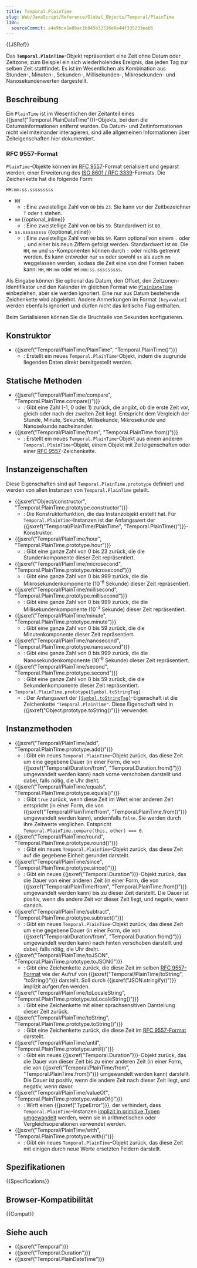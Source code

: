 ```yaml
---
title: Temporal.PlainTime
slug: Web/JavaScript/Reference/Global_Objects/Temporal/PlainTime
l10n:
  sourceCommit: a4e9bce1e8bac1b845b32536e0e44f335233eab6
---
```


{{JSRef}}

Das **`Temporal.PlainTime`**-Objekt repräsentiert eine Zeit ohne Datum oder Zeitzone; zum Beispiel ein sich wiederholendes Ereignis, das jeden Tag zur selben Zeit stattfindet. Es ist im Wesentlichen als Kombination aus Stunden-, Minuten-, Sekunden-, Millisekunden-, Mikrosekunden- und Nanosekundenwerten dargestellt.

## Beschreibung

Ein `PlainTime` ist im Wesentlichen der Zeitanteil eines {{jsxref("Temporal.PlainDateTime")}}-Objekts, bei dem die Datumsinformationen entfernt wurden. Da Datum- und Zeitinformationen nicht viel miteinander interagieren, sind alle allgemeinen Informationen über Zeiteigenschaften hier dokumentiert.

### RFC 9557-Format

`PlainTime`-Objekte können im [RFC 9557](https://datatracker.ietf.org/doc/html/rfc9557)-Format serialisiert und geparst werden, einer Erweiterung des [ISO 8601 / RFC 3339](https://datatracker.ietf.org/doc/html/rfc3339)-Formats. Die Zeichenkette hat die folgende Form:

```plain
HH:mm:ss.sssssssss
```

- `HH`
  - : Eine zweistellige Zahl von `00` bis `23`. Sie kann vor der Zeitbezeichner `T` oder `t` stehen.
- `mm` {{optional_inline}}
  - : Eine zweistellige Zahl von `00` bis `59`. Standardwert ist `00`.
- `ss.sssssssss` {{optional_inline}}
  - : Eine zweistellige Zahl von `00` bis `59`. Kann optional von einem `.` oder `,` und einer bis neun Ziffern gefolgt werden. Standardwert ist `00`. Die `HH`, `mm` und `ss`-Komponenten können durch `:` oder nichts getrennt werden. Es kann entweder nur `ss` oder sowohl `ss` als auch `mm` weggelassen werden, sodass die Zeit eine von drei Formen haben kann: `HH`, `HH:mm` oder `HH:mm:ss.sssssssss`.

Als Eingabe können Sie optional das Datum, den Offset, den Zeitzonen-Identifikator und den Kalender im gleichen Format wie [`PlainDateTime`](/de/docs/Web/JavaScript/Reference/Global_Objects/Temporal/PlainDateTime#rfc_9557_format) einbeziehen, aber sie werden ignoriert. Eine nur aus Datum bestehende Zeichenkette wird abgelehnt. Andere Anmerkungen im Format `[key=value]` werden ebenfalls ignoriert und dürfen nicht das kritische Flag enthalten.

Beim Serialisieren können Sie die Bruchteile von Sekunden konfigurieren.

## Konstruktor

- {{jsxref("Temporal/PlainTime/PlainTime", "Temporal.PlainTime()")}}
  - : Erstellt ein neues `Temporal.PlainTime`-Objekt, indem die zugrunde liegenden Daten direkt bereitgestellt werden.

## Statische Methoden

- {{jsxref("Temporal/PlainTime/compare", "Temporal.PlainTime.compare()")}}
  - : Gibt eine Zahl (-1, 0 oder 1) zurück, die angibt, ob die erste Zeit vor, gleich oder nach der zweiten Zeit liegt. Entspricht dem Vergleich der Stunde, Minute, Sekunde, Millisekunde, Mikrosekunde und Nanosekunde nacheinander.
- {{jsxref("Temporal/PlainTime/from", "Temporal.PlainTime.from()")}}
  - : Erstellt ein neues `Temporal.PlainTime`-Objekt aus einem anderen `Temporal.PlainTime`-Objekt, einem Objekt mit Zeiteigenschaften oder einer [RFC 9557](#rfc_9557-format)-Zeichenkette.

## Instanzeigenschaften

Diese Eigenschaften sind auf `Temporal.PlainTime.prototype` definiert und werden von allen Instanzen von `Temporal.PlainTime` geteilt.

- {{jsxref("Object/constructor", "Temporal.PlainTime.prototype.constructor")}}
  - : Die Konstruktorfunktion, die das Instanzobjekt erstellt hat. Für `Temporal.PlainTime`-Instanzen ist der Anfangswert der {{jsxref("Temporal/PlainTime/PlainTime", "Temporal.PlainTime()")}}-Konstruktor.
- {{jsxref("Temporal/PlainTime/hour", "Temporal.PlainTime.prototype.hour")}}
  - : Gibt eine ganze Zahl von 0 bis 23 zurück, die die Stundenkomponente dieser Zeit repräsentiert.
- {{jsxref("Temporal/PlainTime/microsecond", "Temporal.PlainTime.prototype.microsecond")}}
  - : Gibt eine ganze Zahl von 0 bis 999 zurück, die die Mikrosekundenkomponente (10<sup>-6</sup> Sekunde) dieser Zeit repräsentiert.
- {{jsxref("Temporal/PlainTime/millisecond", "Temporal.PlainTime.prototype.millisecond")}}
  - : Gibt eine ganze Zahl von 0 bis 999 zurück, die die Millisekundenkomponente (10<sup>-3</sup> Sekunde) dieser Zeit repräsentiert.
- {{jsxref("Temporal/PlainTime/minute", "Temporal.PlainTime.prototype.minute")}}
  - : Gibt eine ganze Zahl von 0 bis 59 zurück, die die Minutenkomponente dieser Zeit repräsentiert.
- {{jsxref("Temporal/PlainTime/nanosecond", "Temporal.PlainTime.prototype.nanosecond")}}
  - : Gibt eine ganze Zahl von 0 bis 999 zurück, die die Nanosekundenkomponente (10<sup>-9</sup> Sekunde) dieser Zeit repräsentiert.
- {{jsxref("Temporal/PlainTime/second", "Temporal.PlainTime.prototype.second")}}
  - : Gibt eine ganze Zahl von 0 bis 59 zurück, die die Sekundenkomponente dieser Zeit repräsentiert.
- `Temporal.PlainTime.prototype[Symbol.toStringTag]`
  - : Der Anfangswert der [`[Symbol.toStringTag]`](/de/docs/Web/JavaScript/Reference/Global_Objects/Symbol/toStringTag)-Eigenschaft ist die Zeichenkette `"Temporal.PlainTime"`. Diese Eigenschaft wird in {{jsxref("Object.prototype.toString()")}} verwendet.

## Instanzmethoden

- {{jsxref("Temporal/PlainTime/add", "Temporal.PlainTime.prototype.add()")}}
  - : Gibt ein neues `Temporal.PlainTime`-Objekt zurück, das diese Zeit um eine gegebene Dauer (in einer Form, die von {{jsxref("Temporal/Duration/from", "Temporal.Duration.from()")}} umgewandelt werden kann) nach vorne verschoben darstellt und dabei, falls nötig, die Uhr dreht.
- {{jsxref("Temporal/PlainTime/equals", "Temporal.PlainTime.prototype.equals()")}}
  - : Gibt `true` zurück, wenn diese Zeit im Wert einer anderen Zeit entspricht (in einer Form, die von {{jsxref("Temporal/PlainTime/from", "Temporal.PlainTime.from()")}} umgewandelt werden kann), andernfalls `false`. Sie werden durch ihre Zeitwerte verglichen. Entspricht `Temporal.PlainTime.compare(this, other) === 0`.
- {{jsxref("Temporal/PlainTime/round", "Temporal.PlainTime.prototype.round()")}}
  - : Gibt ein neues `Temporal.PlainTime`-Objekt zurück, das diese Zeit auf die gegebene Einheit gerundet darstellt.
- {{jsxref("Temporal/PlainTime/since", "Temporal.PlainTime.prototype.since()")}}
  - : Gibt ein neues {{jsxref("Temporal.Duration")}}-Objekt zurück, das die Dauer von einer anderen Zeit (in einer Form, die von {{jsxref("Temporal/PlainTime/from", "Temporal.PlainTime.from()")}} umgewandelt werden kann) bis zu dieser Zeit darstellt. Die Dauer ist positiv, wenn die andere Zeit vor dieser Zeit liegt, und negativ, wenn danach.
- {{jsxref("Temporal/PlainTime/subtract", "Temporal.PlainTime.prototype.subtract()")}}
  - : Gibt ein neues `Temporal.PlainTime`-Objekt zurück, das diese Zeit um eine gegebene Dauer (in einer Form, die von {{jsxref("Temporal/Duration/from", "Temporal.Duration.from()")}} umgewandelt werden kann) nach hinten verschoben darstellt und dabei, falls nötig, die Uhr dreht.
- {{jsxref("Temporal/PlainTime/toJSON", "Temporal.PlainTime.prototype.toJSON()")}}
  - : Gibt eine Zeichenkette zurück, die diese Zeit im selben [RFC 9557-Format](#rfc_9557-format) wie der Aufruf von {{jsxref("Temporal/PlainTime/toString", "toString()")}} darstellt. Soll durch {{jsxref("JSON.stringify()")}} implizit aufgerufen werden.
- {{jsxref("Temporal/PlainTime/toLocaleString", "Temporal.PlainTime.prototype.toLocaleString()")}}
  - : Gibt eine Zeichenkette mit einer sprachsensitiven Darstellung dieser Zeit zurück.
- {{jsxref("Temporal/PlainTime/toString", "Temporal.PlainTime.prototype.toString()")}}
  - : Gibt eine Zeichenkette zurück, die diese Zeit im [RFC 9557-Format](#rfc_9557-format) darstellt.
- {{jsxref("Temporal/PlainTime/until", "Temporal.PlainTime.prototype.until()")}}
  - : Gibt ein neues {{jsxref("Temporal.Duration")}}-Objekt zurück, das die Dauer von dieser Zeit bis zu einer anderen Zeit (in einer Form, die von {{jsxref("Temporal/PlainTime/from", "Temporal.PlainTime.from()")}} umgewandelt werden kann) darstellt. Die Dauer ist positiv, wenn die andere Zeit nach dieser Zeit liegt, und negativ, wenn davor.
- {{jsxref("Temporal/PlainTime/valueOf", "Temporal.PlainTime.prototype.valueOf()")}}
  - : Wirft einen {{jsxref("TypeError")}}, der verhindert, dass `Temporal.PlainTime`-Instanzen [implizit in primitive Typen umgewandelt](/de/docs/Web/JavaScript/Data_structures#primitive_coercion) werden, wenn sie in arithmetischen oder Vergleichsoperationen verwendet werden.
- {{jsxref("Temporal/PlainTime/with", "Temporal.PlainTime.prototype.with()")}}
  - : Gibt ein neues `Temporal.PlainTime`-Objekt zurück, das diese Zeit mit einigen durch neue Werte ersetzten Feldern darstellt.

## Spezifikationen

{{Specifications}}

## Browser-Kompatibilität

{{Compat}}

## Siehe auch

- {{jsxref("Temporal")}}
- {{jsxref("Temporal.Duration")}}
- {{jsxref("Temporal.PlainDateTime")}}
